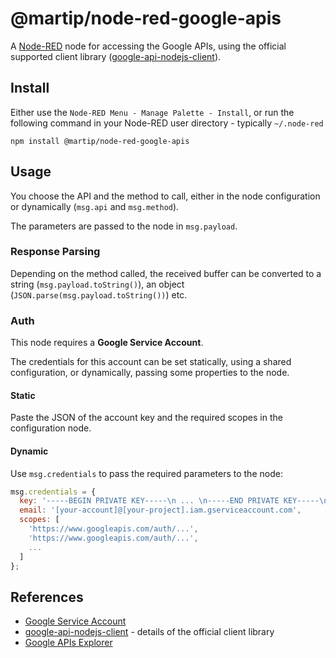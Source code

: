 # @martip/node-red-google-apis

A [Node-RED](https://nodered.org/) node for accessing the Google APIs, using the official supported client library ([google-api-nodejs-client](https://github.com/googleapis/google-api-nodejs-client)).

## Install

Either use the `Node-RED Menu - Manage Palette - Install`, or run the following command in your Node-RED user directory - typically `~/.node-red`

    npm install @martip/node-red-google-apis

## Usage

You choose the API and the method to call, either in the node configuration or dynamically (`msg.api` and `msg.method`).

The parameters are passed to the node in `msg.payload`.

### Response Parsing

Depending on the method called, the received buffer can be converted to a string (`msg.payload.toString()`), an object (`JSON.parse(msg.payload.toString())`) etc.

### Auth

This node requires a **Google Service Account**.

The credentials for this account can be set statically, using a shared configuration, or dynamically, passing some properties to the node.

#### Static

Paste the JSON of the account key and the required scopes in the configuration node.

#### Dynamic

Use `msg.credentials` to pass the required parameters to the node:

```javascript
msg.credentials = {
  key: '-----BEGIN PRIVATE KEY-----\n ... \n-----END PRIVATE KEY-----\n',
  email: '[your-account]@[your-project].iam.gserviceaccount.com',
  scopes: [
    'https://www.googleapis.com/auth/...',
    'https://www.googleapis.com/auth/...',
    ...
  ]
};
```

## References

- [Google Service Account](https://cloud.google.com/iam/docs/service-accounts)
- [google-api-nodejs-client](https://github.com/google/google-api-nodejs-client) - details of the official client library
- [Google APIs Explorer](https://developers.google.com/apis-explorer)
